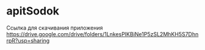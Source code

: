 # apitSodok
Ссылка для скачивания приложения https://drive.google.com/drive/folders/1LnkesPIKBiNe1P5zSL2MhKH5S7DhnrpR?usp=sharing

